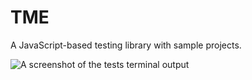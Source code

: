 # TME

A JavaScript-based testing library with sample projects.

![A screenshot of the tests terminal output](https://res.cloudinary.com/gerhynes/image/upload/q_auto/f_auto/v1614548539/tme-screenshot_ovdfju.png)
